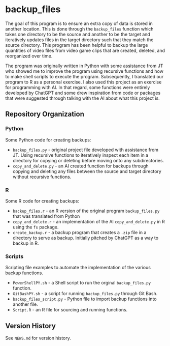 # backup_files


The goal of this program is to ensure an extra copy of data is stored in another location. This is done through the `backup_files` function which takes one directory to be the source and another to be the target and iteratively updates files in the target directory such that they match the source directory. This program has been helpful to backup the large quantities of video files from video game clips that are created, deleted, and reorganized over time. 

The program was originally written in Python with some assistance from JT who showed me to improve the program using recursive functions and how to make shell scripts to execute the program. Subsequently, I translated our program to R as a personal exercise. I also used this project as an exercise for programming with AI. In that regard, some functions were entirely developed by ChatGPT and some drew inspiration from code or packages that were suggested through talking with the AI about what this project is. 

## Repository Organization

### Python

Some Python code for creating backups:

* `backup_files.py` - original project file developed with assistance from JT. Using recursive functions to iteratively inspect each item in a directory for copying or deleting before moving onto any subdirectories.
* `copy_and_delete.py` - an AI created function for backups through copying and deleting any files between the source and target directory without recursive functions.


### R

Some R code for creating backups:

* `backup_files.r` - an R version of the original program `backup_files.py` that was translated from Python
* `copy_and_delete.r` - an implementation of the AI `copy_and_delete.py` in R using the `fs` package.
* `create_backup.r` - a backup program that creates a `.zip` file in a directory to serve as backup. Initially pitched by ChatGPT as a way to backup in R.


### Scripts

Scripting file examples to automate the implementation of the various backup functions.

* `PowerShellPY.sh` - a Shell script to run the orginal `backup_files.py` function.
* `GitBashPY.sh` - a script for running `backup_files.py` through Git Bash.
* `backup_files_script.py` - Python file to import backup functions into another file.
* `Script.R` - an R file for sourcing and running functions.

## Version History

See `NEWS.md` for version history.



